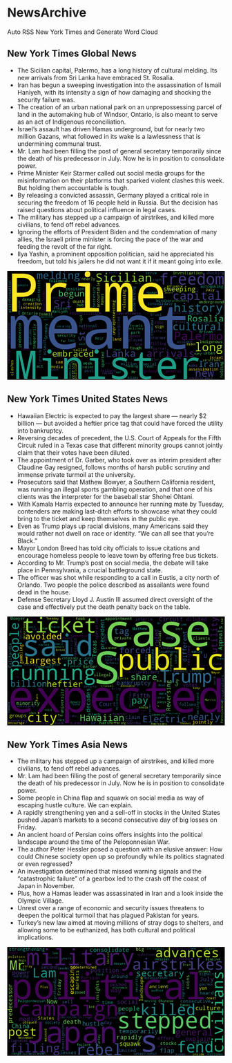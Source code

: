 # NewsArchive
Auto RSS New York Times and Generate Word Cloud

## New York Times Global News
* The Sicilian capital, Palermo, has a long history of cultural melding. Its new arrivals from Sri Lanka have embraced St. Rosalia.
* Iran has begun a sweeping investigation into the assassination of Ismail Haniyeh, with its intensity a sign of how damaging and shocking the security failure was.
* The creation of an urban national park on an unprepossessing parcel of land in the automaking hub of Windsor, Ontario, is also meant to serve as an act of Indigenous reconciliation.
* Israel’s assault has driven Hamas underground, but for nearly two million Gazans, what followed in its wake is a lawlessness that is undermining communal trust.
* Mr. Lam had been filling the post of general secretary temporarily since the death of his predecessor in July. Now he is in position to consolidate power.
* Prime Minister Keir Starmer called out social media groups for the misinformation on their platforms that sparked violent clashes this week. But holding them accountable is tough.
* By releasing a convicted assassin, Germany played a critical role in securing the freedom of 16 people held in Russia. But the decision has raised questions about political influence in legal cases.
* The military has stepped up a campaign of airstrikes, and killed more civilians, to fend off rebel advances.
* Ignoring the efforts of President Biden and the condemnation of many allies, the Israeli prime minister is forcing the pace of the war and feeding the revolt of the far right.
* Ilya Yashin, a prominent opposition politician, said he appreciated his freedom, but told his jailers he did not want it if it meant going into exile.

![Global](./global.png)
## New York Times United States News
* Hawaiian Electric is expected to pay the largest share — nearly $2 billion — but avoided a heftier price tag that could have forced the utility into bankruptcy.
* Reversing decades of precedent, the U.S. Court of Appeals for the Fifth Circuit ruled in a Texas case that different minority groups cannot jointly claim that their votes have been diluted.
* The appointment of Dr. Garber, who took over as interim president after Claudine Gay resigned, follows months of harsh public scrutiny and immense private turmoil at the university.
* Prosecutors said that Mathew Bowyer, a Southern California resident, was running an illegal sports gambling operation, and that one of his clients was the interpreter for the baseball star Shohei Ohtani.
* With Kamala Harris expected to announce her running mate by Tuesday, contenders are making last-ditch efforts to showcase what they could bring to the ticket and keep themselves in the public eye.
* Even as Trump plays up racial divisions, many Americans said they would rather not dwell on race or identity. “We can all see that you’re Black.”
* Mayor London Breed has told city officials to issue citations and encourage homeless people to leave town by offering free bus tickets.
* According to Mr. Trump’s post on social media, the debate will take place in Pennsylvania, a crucial battleground state.
* The officer was shot while responding to a call in Eustis, a city north of Orlando. Two people the police described as assailants were found dead in the house.
* Defense Secretary Lloyd J. Austin III assumed direct oversight of the case and effectively put the death penalty back on the table.

![US](./usnews.png)
## New York Times Asia News
* The military has stepped up a campaign of airstrikes, and killed more civilians, to fend off rebel advances.
* Mr. Lam had been filling the post of general secretary temporarily since the death of his predecessor in July. Now he is in position to consolidate power.
* Some people in China flap and squawk on social media as way of escaping hustle culture. We can explain.
* A rapidly strengthening yen and a sell-off in stocks in the United States pushed Japan’s markets to a second consecutive day of big losses on Friday.
* An ancient hoard of Persian coins offers insights into the political landscape around the time of the Peloponnesian War.
* The author Peter Hessler posed a question with an elusive answer: How could Chinese society open up so profoundly while its politics stagnated or even regressed?
* An investigation determined that missed warning signals and the “catastrophic failure” of a gearbox led to the crash off the coast of Japan in November.
* Plus, how a Hamas leader was assassinated in Iran and a look inside the Olympic Village.
* Unrest over a range of economic and security issues threatens to deepen the political turmoil that has plagued Pakistan for years.
* Turkey’s new law aimed at moving millions of stray dogs to shelters, and allowing some to be euthanized, has both cultural and political implications.

![Asian](./asian.png)
